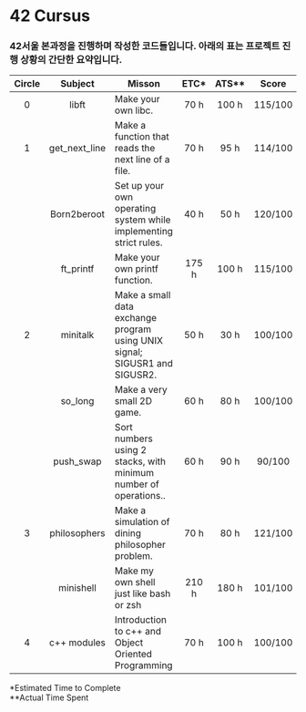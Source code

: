 # 42 Cursus

### 42서울 본과정을 진행하며 작성한 코드들입니다. 아래의 표는 프로젝트 진행 상황의 간단한 요약입니다.


| Circle |    Subject    |                                   Misson                                   | ETC* | ATS** |  Score  |  Status |
|:------:|:-------------:|----------------------------------------------------------------------------|:--------------------------:|:-----------------:|:-------:|:-------:|
|    0   | libft         | Make your own libc.                                                        |                       70 h |             100 h | 115/100 |   pass  |
|    1   | get_next_line | Make a function that reads the next line of a file.                        |                       70 h |              95 h | 114/100 |   pass  |
|        | Born2beroot   | Set up your own operating system while implementing strict rules.          |                       40 h |              50 h | 120/100 |   pass  |
|        | ft_printf     | Make your own printf function.                                             |                      175 h |             100 h | 115/100 |   pass  |
|    2   | minitalk      | Make a small data exchange program using UNIX signal; SIGUSR1 and SIGUSR2. |                       50 h |              30 h | 100/100 |   pass  |
|        | so_long       | Make a very small 2D game.                                                 |                       60 h |              80 h | 100/100 |   pass  |
|        | push_swap     | Sort numbers using 2 stacks, with minimum number of operations..           |                       60 h |              90 h | 90/100  |   pass  |
|    3   | philosophers  | Make a simulation of dining philosopher problem.                           |                       70 h |              80 h | 121/100 |   pass  |
|        | minishell     | Make my own shell just like bash or zsh                                    |                      210 h |             180 h | 101/100 |   pass  |
|    4   | c++ modules   | Introduction to c++ and Object Oriented Programming                        |                       70 h |             100 h | 100/100 |   pass  |

\*Estimated Time to Complete 
<br/>
\**Actual Time Spent
